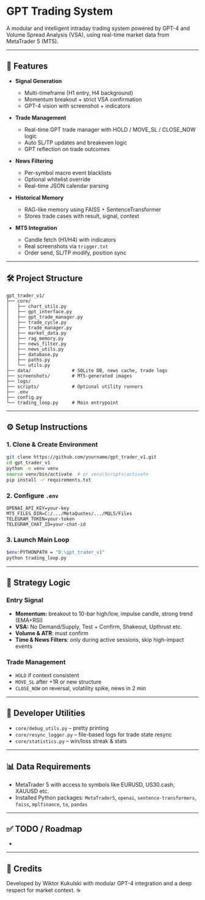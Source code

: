 # GPT Trading System

A modular and intelligent intraday trading system powered by GPT-4 and Volume Spread Analysis (VSA), using real-time market data from MetaTrader 5 (MT5).

---

## 🚀 Features

* **Signal Generation**

  * Multi-timeframe (H1 entry, H4 background)
  * Momentum breakout + strict VSA confirmation
  * GPT-4 vision with screenshot + indicators

* **Trade Management**

  * Real-time GPT trade manager with HOLD / MOVE\_SL / CLOSE\_NOW logic
  * Auto SL/TP updates and breakeven logic
  * GPT reflection on trade outcomes

* **News Filtering**

  * Per-symbol macro event blacklists
  * Optional whitelist override
  * Real-time JSON calendar parsing

* **Historical Memory**

  * RAG-like memory using FAISS + SentenceTransformer
  * Stores trade cases with result, signal, context

* **MT5 Integration**

  * Candle fetch (H1/H4) with indicators
  * Real screenshots via `trigger.txt`
  * Order send, SL/TP modify, position sync

---

## 🛠️ Project Structure

```
gpt_trader_v1/
├── core/
│   ├── chart_utils.py
│   ├── gpt_interface.py
│   ├── gpt_trade_manager.py
│   ├── trade_cycle.py
│   ├── trade_manager.py
│   ├── market_data.py
│   ├── rag_memory.py
│   ├── news_filter.py
│   ├── news_utils.py
│   ├── database.py
│   ├── paths.py
│   └── utils.py
├── data/               # SQLite DB, news cache, trade logs
├── screenshots/        # MT5-generated images
├── logs/
├── scripts/            # Optional utility runners
├── .env
├── config.py
└── trading_loop.py     # Main entrypoint
```

---

## ⚙️ Setup Instructions

### 1. Clone & Create Environment

```bash
git clone https://github.com/yourname/gpt_trader_v1.git
cd gpt_trader_v1
python -m venv venv
source venv/bin/activate  # or venv\Scripts\activate
pip install -r requirements.txt
```

### 2. Configure `.env`

```env
OPENAI_API_KEY=your-key
MT5_FILES_DIR=C:/.../MetaQuotes/.../MQL5/Files
TELEGRAM_TOKEN=your-token
TELEGRAM_CHAT_ID=your-chat-id
```

### 3. Launch Main Loop

```bash
$env:PYTHONPATH = "D:\gpt_trader_v1"
python trading_loop.py
```

---

## 🧠 Strategy Logic

### Entry Signal

* **Momentum:** breakout to 10-bar high/low, impulse candle, strong trend (EMA+RSI)
* **VSA:** No Demand/Supply, Test + Confirm, Shakeout, Upthrust etc.
* **Volume & ATR**: must confirm
* **Time & News Filters**: only during active sessions, skip high-impact events

### Trade Management

* `HOLD` if context consistent
* `MOVE_SL` after +1R or new structure
* `CLOSE_NOW` on reversal, volatility spike, news in 2 min

---

## 🧪 Developer Utilities

* `core/debug_utils.py` – pretty printing
* `core/resync_logger.py` – file-based logs for trade state resync
* `core/statistics.py` – win/loss streak & stats

---

## 📊 Data Requirements

* MetaTrader 5 with access to symbols like EURUSD, US30.cash, XAUUSD etc.
* Installed Python packages: `MetaTrader5`, `openai`, `sentence-transformers`, `faiss`, `mplfinance`, `ta`, `pandas`

---

## ✅ TODO / Roadmap

*

---

## 🧠 Credits

Developed by Wiktor Kukulski with modular GPT-4 integration and a deep respect for market context. ☕
